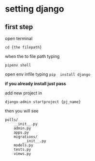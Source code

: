 # setting django 
## first step
open terminal


`cd {the filepath} `


when the to file path typing


`pipenv shell`


open env infile typing
`pip  install django`


**if you already install just pass**

add new project in


`django-admin startproject {pj_name}`


then you will see

```
polls/
    __init__.py
    admin.py
    apps.py
    migrations/
        __init__.py
    models.py
    tests.py
    views.py

```




#
